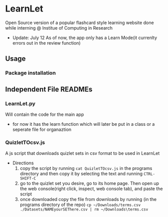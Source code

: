 # LearnLet 
Open Source version of a popular flashcard style learning website done while interning @ Institue of Computing in Research 

- Update: July 12
  	As of now, the app only has a Learn Mode(it currenlty errors out in the review function)
## Usage 

### Package installation

## Independent File READMEs

### LearnLet.py
Will contain the code for the main app
- for now it has the learn function which will later be put in a class or a seperate file for organaztion
### QuizletTOcsv.js
A js script that downloads quizlet sets in csv format to be used in LearnLet
- Directions
  1) copy the script by running `cat QuizletTOcsv.js` in the programs directory and then copy it by selecting the text and running `CTRL-SHIFT-C`
  2) go to the quizlet set you desire, go to its home page. Then open up the web console(right click, inspect, web console tab), and paste the script
  3) once downloaded copy the file from downloads by running (in the programs directory of the repo) `cp ~/Downloads/terms.csv ./Datasets/NAMEyourSEThere.csv | rm ~/Downloads\terms.csv`